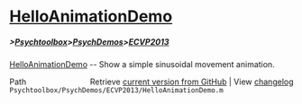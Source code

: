 # [HelloAnimationDemo](HelloAnimationDemo)
##### >[Psychtoolbox](Psychtoolbox)>[PsychDemos](PsychDemos)>[ECVP2013](ECVP2013)

[HelloAnimationDemo](HelloAnimationDemo) -- Show a simple sinusoidal movement animation.  




<div class="code_header" style="text-align:right;">
  <span style="float:left;">Path&nbsp;&nbsp;</span> <span class="counter">Retrieve <a href=
  "https://raw.github.com/Psychtoolbox-3/Psychtoolbox-3/beta/Psychtoolbox/PsychDemos/ECVP2013/HelloAnimationDemo.m">current version from GitHub</a> | View <a href=
  "https://github.com/Psychtoolbox-3/Psychtoolbox-3/commits/beta/Psychtoolbox/PsychDemos/ECVP2013/HelloAnimationDemo.m">changelog</a></span>
</div>
<div class="code">
  <code>Psychtoolbox/PsychDemos/ECVP2013/HelloAnimationDemo.m</code>
</div>

